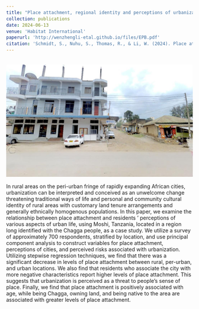 ```yaml
---
title: "Place attachment, regional identity and perceptions of urbanization in Moshi, Tanzania"
collection: publications
date: 2024-06-13
venue: 'Habitat International'
paperurl: 'http://wenzhengli-etal.github.io/files/EPB.pdf'
citation: 'Schmidt, S., Nuhu, S., Thomas, R., & Li, W. (2024). Place attachment, regional identity and perceptions of urbanization in Moshi, Tanzania. Habitat International, 150, 103132.' 
---
```


<br/><img src='/images/HI.jpg'>

In rural areas on the peri-urban fringe of rapidly expanding African cities, urbanization can be interpreted and conceived as an unwelcome change threatening traditional ways of life and personal and community cultural identity of rural areas with customary land tenure arrangements and generally ethnically homogenous populations. In this paper, we examine the relationship between place attachment and residents ’ perceptions of various aspects of urban life, using Moshi, Tanzania, located in a region long identified with the Chagga people, as a case study. We utilize a survey of approximately 700 respondents, stratified by location, and use principal component analysis to construct variables for place attachment, perceptions of cities, and perceived risks associated with urbanization. Utilizing stepwise regression techniques, we find that there was a significant decrease in levels of place attachment between rural, per-urban, and urban locations. We also find that residents who associate the city with more negative characteristics report higher levels of place attachment. This suggests that urbanization is perceived as a threat to people’s sense of place. Finally, we find that place attachment is positively associated with age, while being Chagga, owning land, and being native to the area are associated with greater levels of place attachment.
